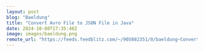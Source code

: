 ```yaml
---
layout: post
blog: "Baeldung"
title: "Convert Avro File to JSON File in Java"
date: 2024-10-08T17:35:48Z
image: images/baeldung.png
remote_url: "https://feeds.feedblitz.com/~/905882351/0/baeldung~Convert-Avro-File-to-JSON-File-in-Java"
---
```

